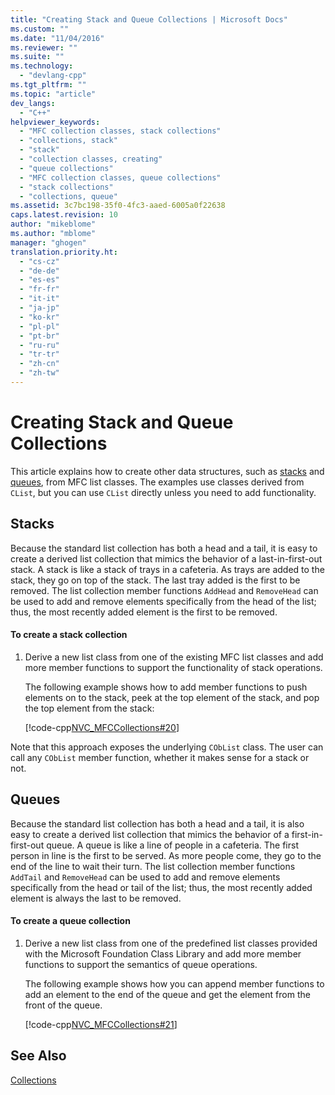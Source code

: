 ```yaml
---
title: "Creating Stack and Queue Collections | Microsoft Docs"
ms.custom: ""
ms.date: "11/04/2016"
ms.reviewer: ""
ms.suite: ""
ms.technology: 
  - "devlang-cpp"
ms.tgt_pltfrm: ""
ms.topic: "article"
dev_langs: 
  - "C++"
helpviewer_keywords: 
  - "MFC collection classes, stack collections"
  - "collections, stack"
  - "stack"
  - "collection classes, creating"
  - "queue collections"
  - "MFC collection classes, queue collections"
  - "stack collections"
  - "collections, queue"
ms.assetid: 3c7bc198-35f0-4fc3-aaed-6005a0f22638
caps.latest.revision: 10
author: "mikeblome"
ms.author: "mblome"
manager: "ghogen"
translation.priority.ht: 
  - "cs-cz"
  - "de-de"
  - "es-es"
  - "fr-fr"
  - "it-it"
  - "ja-jp"
  - "ko-kr"
  - "pl-pl"
  - "pt-br"
  - "ru-ru"
  - "tr-tr"
  - "zh-cn"
  - "zh-tw"
---
```

# Creating Stack and Queue Collections
This article explains how to create other data structures, such as [stacks](#_core_stacks) and [queues](#_core_queues), from MFC list classes. The examples use classes derived from `CList`, but you can use `CList` directly unless you need to add functionality.  
  
##  <a name="_core_stacks"></a> Stacks  
 Because the standard list collection has both a head and a tail, it is easy to create a derived list collection that mimics the behavior of a last-in-first-out stack. A stack is like a stack of trays in a cafeteria. As trays are added to the stack, they go on top of the stack. The last tray added is the first to be removed. The list collection member functions `AddHead` and `RemoveHead` can be used to add and remove elements specifically from the head of the list; thus, the most recently added element is the first to be removed.  
  
#### To create a stack collection  
  
1.  Derive a new list class from one of the existing MFC list classes and add more member functions to support the functionality of stack operations.  
  
     The following example shows how to add member functions to push elements on to the stack, peek at the top element of the stack, and pop the top element from the stack:  
  
     [!code-cpp[NVC_MFCCollections#20](../mfc/codesnippet/cpp/creating-stack-and-queue-collections_1.h)]  
  
 Note that this approach exposes the underlying `CObList` class. The user can call any `CObList` member function, whether it makes sense for a stack or not.  
  
##  <a name="_core_queues"></a> Queues  
 Because the standard list collection has both a head and a tail, it is also easy to create a derived list collection that mimics the behavior of a first-in-first-out queue. A queue is like a line of people in a cafeteria. The first person in line is the first to be served. As more people come, they go to the end of the line to wait their turn. The list collection member functions `AddTail` and `RemoveHead` can be used to add and remove elements specifically from the head or tail of the list; thus, the most recently added element is always the last to be removed.  
  
#### To create a queue collection  
  
1.  Derive a new list class from one of the predefined list classes provided with the Microsoft Foundation Class Library and add more member functions to support the semantics of queue operations.  
  
     The following example shows how you can append member functions to add an element to the end of the queue and get the element from the front of the queue.  
  
     [!code-cpp[NVC_MFCCollections#21](../mfc/codesnippet/cpp/creating-stack-and-queue-collections_2.h)]  
  
## See Also  
 [Collections](../mfc/collections.md)

